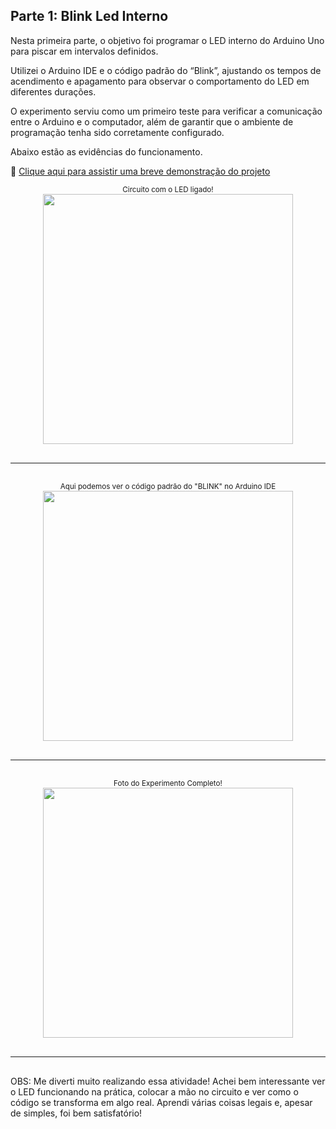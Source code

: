 ## Parte 1: Blink Led Interno
Nesta primeira parte, o objetivo foi programar o LED interno do Arduino Uno para piscar em intervalos definidos.

 Utilizei o Arduino IDE e o código padrão do “Blink”, ajustando os tempos de acendimento e apagamento para observar o comportamento do LED em diferentes durações.

O experimento serviu como um primeiro teste para verificar a comunicação entre o Arduino e o computador, além de garantir que o ambiente de programação tenha sido corretamente configurado.

Abaixo estão as evidências do funcionamento.

🎥 [Clique aqui para assistir uma breve demonstração do projeto](assets/videos/video.mov)

<div align="center" style="margin-bottom: 20px;">
  <sup>Circuito com o LED ligado!</sup><br>
  <img src="/assets/IMG_9951.png" width="400">
</div>

<hr style="margin: 30px 0;">

<div align="center" style="margin-bottom: 20px;">
  <sup>Aqui podemos ver o código padrão do "BLINK" no Arduino IDE</sup><br>
  <img src="/assets/IMG_9952.png" width="400">
</div>

<hr style="margin: 30px 0;">

<div align="center" style="margin-bottom: 20px;">
  <sup>Foto do Experimento Completo!</sup><br>
  <img src="/assets/IMG_9954.png" width="400">
</div>

<hr style="margin: 30px 0;">

<p>
OBS: Me diverti muito realizando essa atividade! Achei bem interessante ver o LED funcionando na prática, colocar a mão no circuito e ver como o código se transforma em algo real. Aprendi várias coisas legais e, apesar de simples, foi bem satisfatório!
</p>

